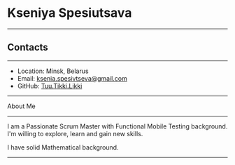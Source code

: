 # Kseniya Spesiutsava
*****
## Contacts
*****
* Location: Minsk, Belarus
* Email: ksenia.spesivtseva@gmail.com
* GitHub: [Tuu.Tikki.Likki](https://github.com/TuuTikkiLikki/)
*****
About Me
*****
I am a Passionate Scrum Master with Functional Mobile Testing background. I'm willing to explore, learn and gain new skills.

I have solid Mathematical background.
****
